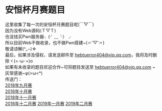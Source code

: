 # 安恒杯月赛题目
这里收集了每一次的安恒杯月赛题目呢(￣▽￣)  
因为没有Web源码(Ｔ▽Ｔ)  
也没钱买Pwn服务器╮(╯﹏╰）╭  
所以目前Web不做收录，也不做Pwn搭建~(〃'▽'〃)  
敬请谅解(^_−)☆  
最后，如果涉及侵权，请发送邮件至 hebtuerror404@vip.qq.com，我将及时删除ヾ(=･ω･=)o  
如果有未收录的题目欢迎合作~可将题目发送至 hebtuerror404@vip.qq.com \~灰常感谢\~φ(>ω<*)   
传送门：  
[2018年九月赛](https://github.com/hebtuerror404/Anheng_cup_month/tree/master/2018-09)  
[2018年十月赛](https://github.com/hebtuerror404/Anheng_cup_month/tree/master/2018-10)  
[2018年十一月赛](https://github.com/hebtuerror404/Anheng_cup_month/tree/master/2018-11)  
[2018年十二月赛](https://github.com/hebtuerror404/Anheng_cup_month/tree/master/2018-12) 
[2019年一月赛](https://github.com/hebtuerror404/Anheng_cup_month/tree/master/2018-01)
[2019年二月赛](https://github.com/hebtuerror404/Anheng_cup_month/tree/master/2018-2)
